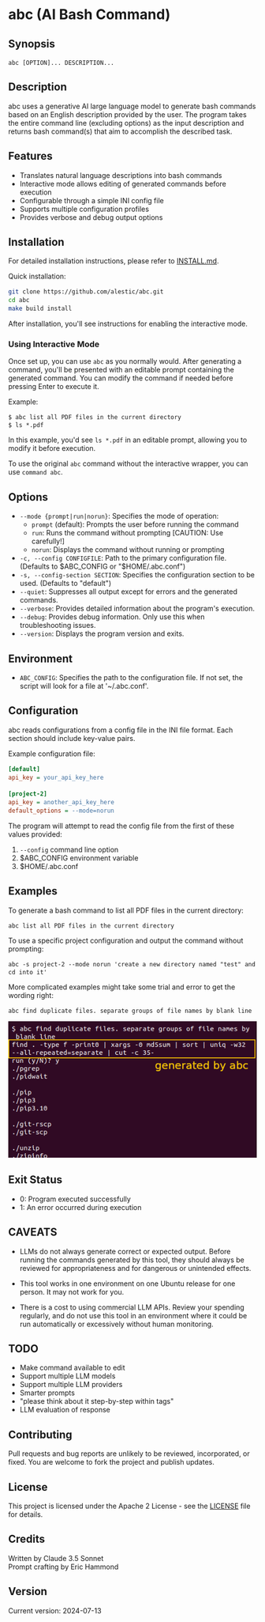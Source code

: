 # abc (AI Bash Command)

## Synopsis

```
abc [OPTION]... DESCRIPTION...
```

## Description

abc uses a generative AI large language model to generate bash commands based on an English description provided by the user. The program takes the entire command line (excluding options) as the input description and returns bash command(s) that aim to accomplish the described task.

## Features

- Translates natural language descriptions into bash commands
- Interactive mode allows editing of generated commands before execution
- Configurable through a simple INI config file
- Supports multiple configuration profiles
- Provides verbose and debug output options

## Installation

For detailed installation instructions, please refer to [INSTALL.md](INSTALL.md).

Quick installation:

```bash
git clone https://github.com/alestic/abc.git
cd abc
make build install
```

After installation, you'll see instructions for enabling the interactive mode.

### Using Interactive Mode

Once set up, you can use `abc` as you normally would. After generating a command, you'll be presented with an editable prompt containing the generated command. You can modify the command if needed before pressing Enter to execute it.

Example:

```
$ abc list all PDF files in the current directory
$ ls *.pdf
```

In this example, you'd see `ls *.pdf` in an editable prompt, allowing you to modify it before execution.

To use the original `abc` command without the interactive wrapper, you can use `command abc`.

## Options

- `--mode {prompt|run|norun}`: Specifies the mode of operation:
  - `prompt` (default): Prompts the user before running the command
  - `run`: Runs the command without prompting [CAUTION: Use carefully!]
  - `norun`: Displays the command without running or prompting
- `-c, --config CONFIGFILE`: Path to the primary configuration file. (Defaults to $ABC_CONFIG or "$HOME/.abc.conf")
- `-s, --config-section SECTION`: Specifies the configuration section to be used. (Defaults to "default")
- `--quiet`: Suppresses all output except for errors and the generated commands.
- `--verbose`: Provides detailed information about the program's execution.
- `--debug`: Provides debug information. Only use this when troubleshooting issues.
- `--version`: Displays the program version and exits.

## Environment

- `ABC_CONFIG`: Specifies the path to the configuration file. If not set, the script will look for a file at '~/.abc.conf'.

## Configuration

abc reads configurations from a config file in the INI file format. Each section should include key-value pairs.

Example configuration file:

```ini
[default]
api_key = your_api_key_here

[project-2]
api_key = another_api_key_here
default_options = --mode=norun
```

The program will attempt to read the config file from the first of these values provided:
1. `--config` command line option
2. $ABC_CONFIG environment variable
3. $HOME/.abc.conf

## Examples

To generate a bash command to list all PDF files in the current directory:

```
abc list all PDF files in the current directory
```

To use a specific project configuration and output the command without prompting:

```
abc -s project-2 --mode norun 'create a new directory named "test" and cd into it'
```

More complicated examples might take some trial and error to get the wording right:

```
abc find duplicate files. separate groups of file names by blank line
```

![Example usage of abc](example-02.png)

## Exit Status

- 0: Program executed successfully
- 1: An error occurred during execution

## CAVEATS

- LLMs do not always generate correct or expected output. Before running the commands generated by this tool, they should always be reviewed for appropriateness and for dangerous or unintended effects.

- This tool works in one environment on one Ubuntu release for one person. It may not work for you.

- There is a cost to using commercial LLM APIs. Review your spending regularly, and do not use this tool in an environment where it could be run automatically or excessively without human monitoring.

## TODO

- Make command available to edit
- Support multiple LLM models
- Support multiple LLM providers
- Smarter prompts
- "please think about it step-by-step within <thinking></thinking> tags"
- LLM evaluation of response

## Contributing

Pull requests and bug reports are unlikely to be reviewed, incorporated, or fixed. You are welcome to fork the project and publish updates.

## License

This project is licensed under the Apache 2 License - see the [LICENSE](LICENSE) file for details.

## Credits

Written by Claude 3.5 Sonnet<br>
Prompt crafting by Eric Hammond

## Version

Current version: 2024-07-13
